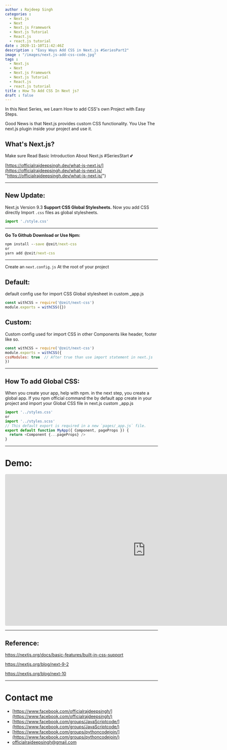 ```yaml
---
author : Rajdeep Singh
categories :
  - Next.js
  - Next
  - Next.js Framework
  - Next.js Tutorial
  - React.js
  - react.js tutorial
date : 2020-11-10T11:42:46Z
description : "Easy Ways Add CSS in Next.js #SeriesPart2"
image : "/images/next.js-add-css-code.jpg"
tags : 
  - Next.js
  - Next
  - Next.js Framework
  - Next.js Tutorial
  - React.js
  - react.js tutorial
title : How To Add CSS In Next js?
draft : false
---
```


In this Next Series, we Learn How to add CSS's own Project with Easy Steps.

Good News is that Next.js provides custom CSS functionality. You Use The next.js plugin inside your project and use it.

## What's Next.js?

Make sure Read Basic Introduction About Next.js #SeriesStart 💕

[https://officialrajdeepsingh.dev/what-is-next.js/](https://officialrajdeepsingh.dev/what-is-next.js/ "https://officialrajdeepsingh.dev/what-is-next.js/")

***

## New Update:

Next.js Version 9.3 **Support CSS Global Stylesheets.** Now you add CSS directly Import `.css` files as global stylesheets.

```javascript
import './style.css'
```

***

**Go To Github Download or Use Npm:**

```cmd
npm install --save @zeit/next-css
or
yarn add @zeit/next-css
```

***

Create an `next.config.js` At the root of your project

## Default:

default config use for import CSS Global stylesheet in custom _app.js

```javascript
const withCSS = require('@zeit/next-css')
module.exports = withCSS({})
```

## Custom:

Custom config used for import CSS in other Components like header, footer like so.

```javascript
const withCSS = require('@zeit/next-css')
module.exports = withCSS({
cssModules: true  // After true than use import statement in next.js
})
```

***

## How To add Global CSS:

When you create your app, help with npm. in the next step, you create a global app. If you npm official command the by default app create in your project and import your Global CSS file in next.js custom _app.js

```javascript
import '../styles.css'
or
import '../styles.scss'
// This default export is required in a new `pages/_app.js` file.
export default function MyApp({ Component, pageProps }) {
  return <Component {...pageProps} />
}
```

***

# Demo:

<iframe width="924" height="500" src="https://codesandbox.io/embed/add-css-innextjs-8pdds?from-embed" style="border:0; border-radius: 4px; overflow:hidden;" sandbox="allow-modals allow-forms allow-popups allow-scripts allow-same-origin"></iframe>

***

## Reference:

https://nextjs.org/docs/basic-features/built-in-css-support

https://nextjs.org/blog/next-9-2

https://nextjs.org/blog/next-10

***

# Contact me

* [https://www.facebook.com/officialrajdeepsingh/](https://www.facebook.com/officialrajdeepsingh/)
* [https://www.facebook.com/groups/JavaScriptcode/](https://www.facebook.com/groups/JavaScriptcode/)
* [https://www.facebook.com/groups/pythoncodejoin/](https://www.facebook.com/groups/pythoncodejoin/)
* [officialrajdeepsingh@gmail.com](mailto:officialrajdeepsingh@gmail.com)